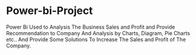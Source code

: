 # Power-bi-Project
Power Bi Used to Analysis The Business Sales and Profit and Provide Recommendation to Company And Analysis by Charts, Diagram, Pie Charts etc.. And Provide Some Solutions To Increase The Sales and Profit of The Company.

